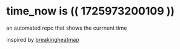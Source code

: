 # time_now is (( 1725973200109 ))

an automated repo that shows the currnent time

inspired by [breakingheatmap](https://github.com/breakingheatmap/breakingheatmap)